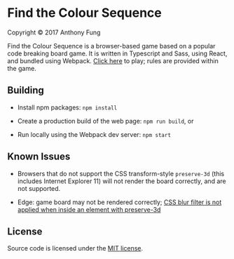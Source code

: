 # Find the Colour Sequence
Copyright © 2017 Anthony Fung

Find the Colour Sequence is a browser-based game based on a popular code
breaking board game. It is written in Typescript and Sass, using React, and
bundled using Webpack. [Click here](https://ant-f.github.io/FindTheColourSequence/)
to play; rules are provided within the game.

## Building

* Install npm packages: `npm install`

* Create a production build of the web page: `npm run build`, or

* Run locally using the Webpack dev server: `npm start`

## Known Issues

* Browsers that do not support the CSS transform-style `preserve-3d` (this
includes Internet Explorer 11) will not render the board correctly, and are not
supported. 

* Edge: game board may not be rendered correctly;
[CSS blur filter is not applied when inside an element with preserve-3d](https://developer.microsoft.com/en-us/microsoft-edge/platform/issues/13570128/)

## License

Source code is licensed under the
[MIT license](https://github.com/Ant-f/FindTheColourSequence/blob/master/LICENSE.txt).
